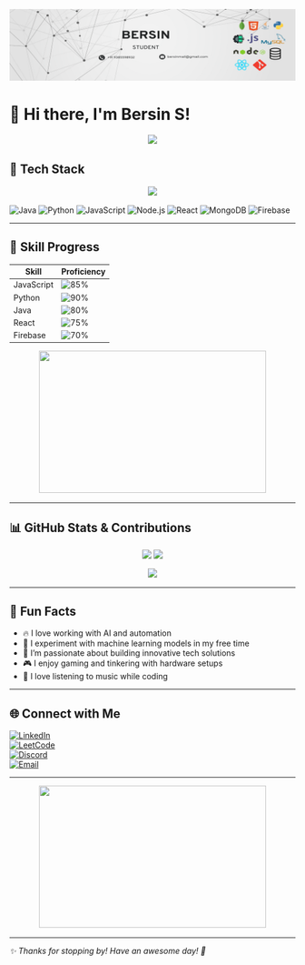 ![Banner](banner.png)

# 👋 Hi there, I'm Bersin S!  

<p align="center">
  <img src="https://media.giphy.com/media/hvRJCLFzcasrR4ia7z/giphy.gif" width="50px"/>
</p>


## 🚀 Tech Stack

<p align="center">
  <img src="https://readme-typing-svg.herokuapp.com?font=Fira+Code&size=22&pause=1000&color=F70000&width=435&lines=ML+Engineer+%7C+Web+Developer;Backend+Enthusiast+%7C+Tech+Lover;Let's+build+something+awesome!" />
</p>

![Java](https://img.shields.io/badge/Java-ED8B00?style=for-the-badge&logo=openjdk&logoColor=white)
![Python](https://img.shields.io/badge/Python-3776AB?style=for-the-badge&logo=python&logoColor=white)
![JavaScript](https://img.shields.io/badge/JavaScript-F7DF1E?style=for-the-badge&logo=javascript&logoColor=black)
![Node.js](https://img.shields.io/badge/Node.js-43853D?style=for-the-badge&logo=node.js&logoColor=white)
![React](https://img.shields.io/badge/React-61DAFB?style=for-the-badge&logo=react&logoColor=black)
![MongoDB](https://img.shields.io/badge/MongoDB-47A248?style=for-the-badge&logo=mongodb&logoColor=white)
![Firebase](https://img.shields.io/badge/Firebase-FFCA28?style=for-the-badge&logo=firebase&logoColor=black)

---

## 🎯 Skill Progress

| Skill | Proficiency |
|-------|------------|
| JavaScript | ![85%](https://progress-bar.dev/85) |
| Python | ![90%](https://progress-bar.dev/90) |
| Java | ![80%](https://progress-bar.dev/80) |
| React | ![75%](https://progress-bar.dev/75) |
| Firebase | ![70%](https://progress-bar.dev/70) |

<p align="center">
  <img src="https://media.giphy.com/media/qgQUggAC3Pfv687qPC/giphy.gif" width="400" height="250"/>
</p>

---

## 📊 GitHub Stats & Contributions

<p align="center">
  <img src="https://github-readme-stats.vercel.app/api?username=bersins&show_icons=true&theme=radical&count_private=true" height="180em"/>
  <img src="https://github-readme-streak-stats.herokuapp.com/?user=bersins&theme=radical" height="180em"/>
</p>

<p align="center">
  <img src="https://github-readme-stats.vercel.app/api/top-langs/?username=bersins&layout=compact&theme=radical" height="150em"/>
</p>

---

## 🎉 Fun Facts

- 🔥 I love working with AI and automation
- 🤖 I experiment with machine learning models in my free time
- 🚀 I’m passionate about building innovative tech solutions
- 🎮 I enjoy gaming and tinkering with hardware setups
- 🎵 I love listening to music while coding

---

## 🌐 Connect with Me

[![LinkedIn](https://img.shields.io/badge/LinkedIn-0A66C2?style=for-the-badge&logo=linkedin&logoColor=white)](https://linkedin.com/in/bersins)  
[![LeetCode](https://img.shields.io/badge/LeetCode-FFA116?style=for-the-badge&logo=leetcode&logoColor=black)](https://leetcode.com/bersins)  
[![Discord](https://img.shields.io/badge/Discord-5865F2?style=for-the-badge&logo=discord&logoColor=white)](https://discord.com/users/bersins)  
[![Email](https://img.shields.io/badge/Email-D14836?style=for-the-badge&logo=gmail&logoColor=white)](mailto:bersins@example.com)  

---

<p align="center">
  <img src="https://github.com/bersins/bersins/raw/main/coding.gif" width="400" height="250"/>
</p>

---

_✨ Thanks for stopping by! Have an awesome day! 🚀_
